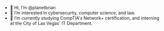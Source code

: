 - 👋 Hi, I’m @planetbrian
- 👀 I’m interested in cybersecurity, computer science, and law.
- 🌱 I’m currently studying CompTIA's Network+ certification, and interning at the City of Las Vegas' IT Department.

<!---
planetbrian/planetbrian is a ✨ special ✨ repository because its `README.md` (this file) appears on your GitHub profile.
You can click the Preview link to take a look at your changes.
--->
